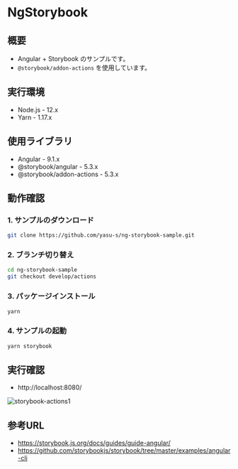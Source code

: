 # NgStorybook

## 概要

- Angular + Storybook のサンプルです。
- `@storybook/addon-actions` を使用しています。

## 実行環境

- Node.js - 12.x
- Yarn - 1.17.x

## 使用ライブラリ

- Angular - 9.1.x
- @storybook/angular - 5.3.x
- @storybook/addon-actions - 5.3.x

## 動作確認

### 1. サンプルのダウンロード

```bash
git clone https://github.com/yasu-s/ng-storybook-sample.git
```

### 2. ブランチ切り替え

```bash
cd ng-storybook-sample
git checkout develop/actions
```

### 3. パッケージインストール

```bash
yarn
```

### 4. サンプルの起動

```bash
yarn storybook
```

## 実行確認

- http://localhost:8080/

![storybook-actions1](https://user-images.githubusercontent.com/2668146/83321817-69f56600-a28d-11ea-8f33-e659c30f123c.gif)

## 参考URL

- https://storybook.js.org/docs/guides/guide-angular/
- https://github.com/storybookjs/storybook/tree/master/examples/angular-cli
